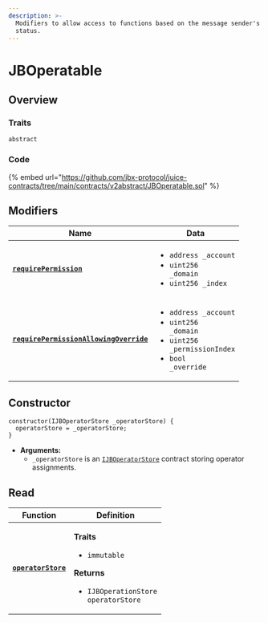 ```yaml
---
description: >-
  Modifiers to allow access to functions based on the message sender's operator
  status.
---
```


# JBOperatable

## Overview

### Traits

`abstract`

### Code

{% embed url="https://github.com/jbx-protocol/juice-contracts/tree/main/contracts/v2abstract/JBOperatable.sol" %}

## Modifiers

| Name                                                                                      | Data                                                                                                                                                                   |
| ----------------------------------------------------------------------------------------- | ---------------------------------------------------------------------------------------------------------------------------------------------------------------------- |
| [**`requirePermission`**](/protocol/api/contracts/or-abstract/jboperatable/modifiers/requirepermission.md)                                 | <ul><li><code>address _account</code></li><li><code>uint256 _domain</code></li><li><code>uint256 _index</code></li></ul>                                               |
| [**`requirePermissionAllowingOverride`**](/protocol/api/contracts/or-abstract/jboperatable/modifiers/requirepermissionallowingoverride.md) | <ul><li><code>address _account</code></li><li><code>uint256 _domain</code></li><li><code>uint256 _permissionIndex</code></li><li><code>bool _override</code></li></ul> |

## Constructor

```solidity
constructor(IJBOperatorStore _operatorStore) {
  operatorStore = _operatorStore;
}
```

* **Arguments:**
  * `_operatorStore` is an [`IJBOperatorStore`](/protocol/api/interfaces/ijboperatorstore.md) contract storing operator assignments.

## Read

| Function                                           | Definition                                                                                                                                                          |
| -------------------------------------------------- | ------------------------------------------------------------------------------------------------------------------------------------------------------------------- |
| [**`operatorStore`**](/protocol/api/contracts/or-abstract/jboperatable/properties/operatorstore.md) | <p><strong>Traits</strong></p><ul><li><code>immutable</code></li></ul><p><strong>Returns</strong></p><ul><li><code>IJBOperationStore operatorStore</code></li></ul> |
